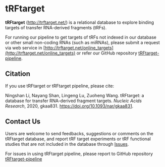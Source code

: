 # tRFtarget
**tRFtarget** (http://trftarget.net/) is a relational database to explore binding targets of transfer RNA-derived fragments (tRFs).

For running our pipeline to get targets of tRFs not indexed in our database or other small non-coding RNAs (such as miRNAs), please submit a request via web service in [http://trftarget.net/online_targets](http://trftarget.net/online_targets) or refer our GitHub repository [tRFtarget-pipeline](https://github.com/ZWang-Lab/tRFtarget-pipeline).

## Citation

If you use tRFtarget or tRFtarget pipeline, please cite:

Ningshan Li, Nayang Shan, Lingeng Lu, Zuoheng Wang. tRFtarget: a database for transfer RNA-derived fragment targets. *Nucleic Acids Research*, 2020, gkaa831. https://doi.org/10.1093/nar/gkaa831.

## Contact Us
Users are welcome to send feedbacks, suggestions or comments on the tRFtarget database, and report tRF target experiments or tRF functional studies that are not included in the database through [Issues](https://github.com/ZWang-Lab/tRFtarget/issues).

For issues in using tRFtarget pipeline, please report to GitHub repository [tRFtarget-pipeline](https://github.com/ZWang-Lab/tRFtarget-pipeline)
